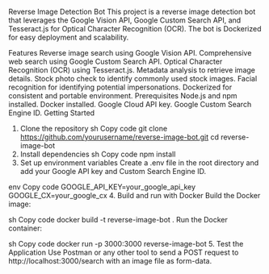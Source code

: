 Reverse Image Detection Bot
This project is a reverse image detection bot that leverages the Google Vision API, Google Custom Search API, and Tesseract.js for Optical Character Recognition (OCR). The bot is Dockerized for easy deployment and scalability.

Features
Reverse image search using Google Vision API.
Comprehensive web search using Google Custom Search API.
Optical Character Recognition (OCR) using Tesseract.js.
Metadata analysis to retrieve image details.
Stock photo check to identify commonly used stock images.
Facial recognition for identifying potential impersonations.
Dockerized for consistent and portable environment.
Prerequisites
Node.js and npm installed.
Docker installed.
Google Cloud API key.
Google Custom Search Engine ID.
Getting Started
1. Clone the repository
sh
Copy code
git clone https://github.com/yourusername/reverse-image-bot.git
cd reverse-image-bot
2. Install dependencies
sh
Copy code
npm install
3. Set up environment variables
Create a .env file in the root directory and add your Google API key and Custom Search Engine ID.

env
Copy code
GOOGLE_API_KEY=your_google_api_key
GOOGLE_CX=your_google_cx
4. Build and run with Docker
Build the Docker image:

sh
Copy code
docker build -t reverse-image-bot .
Run the Docker container:

sh
Copy code
docker run -p 3000:3000 reverse-image-bot
5. Test the Application
Use Postman or any other tool to send a POST request to http://localhost:3000/search with an image file as form-data.
